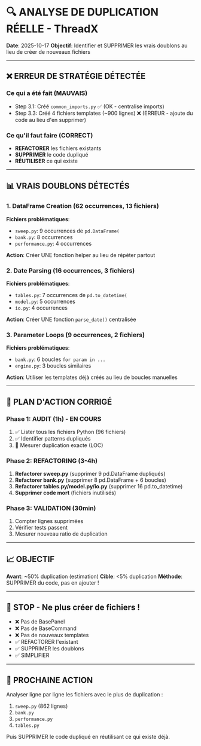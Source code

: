 # 🔍 ANALYSE DE DUPLICATION RÉELLE - ThreadX

**Date**: 2025-10-17
**Objectif**: Identifier et SUPPRIMER les vrais doublons au lieu de créer de nouveaux fichiers

---

## ❌ ERREUR DE STRATÉGIE DÉTECTÉE

### Ce qui a été fait (MAUVAIS)
- Step 3.1: Créé `common_imports.py` ✅ (OK - centralise imports)
- Step 3.3: Créé 4 fichiers templates (~900 lignes) ❌ (ERREUR - ajoute du code au lieu d'en supprimer)

### Ce qu'il faut faire (CORRECT)
- **REFACTORER** les fichiers existants
- **SUPPRIMER** le code dupliqué
- **RÉUTILISER** ce qui existe

---

## 📊 VRAIS DOUBLONS DÉTECTÉS

### 1. DataFrame Creation (62 occurrences, 13 fichiers)

**Fichiers problématiques**:
- `sweep.py`: 9 occurrences de `pd.DataFrame(`
- `bank.py`: 8 occurrences
- `performance.py`: 4 occurrences

**Action**: Créer UNE fonction helper au lieu de répéter partout

### 2. Date Parsing (16 occurrences, 3 fichiers)

**Fichiers problématiques**:
- `tables.py`: 7 occurrences de `pd.to_datetime(`
- `model.py`: 5 occurrences
- `io.py`: 4 occurrences

**Action**: Créer UNE fonction `parse_date()` centralisée

### 3. Parameter Loops (9 occurrences, 2 fichiers)

**Fichiers problématiques**:
- `bank.py`: 6 boucles `for param in ...`
- `engine.py`: 3 boucles similaires

**Action**: Utiliser les templates déjà créés au lieu de boucles manuelles

---

## 🎯 PLAN D'ACTION CORRIGÉ

### Phase 1: AUDIT (1h) - EN COURS
1. ✅ Lister tous les fichiers Python (96 fichiers)
2. ✅ Identifier patterns dupliqués
3. 🔄 Mesurer duplication exacte (LOC)

### Phase 2: REFACTORING (3-4h)
1. **Refactorer sweep.py** (supprimer 9 pd.DataFrame dupliqués)
2. **Refactorer bank.py** (supprimer 8 pd.DataFrame + 6 boucles)
3. **Refactorer tables.py/model.py/io.py** (supprimer 16 pd.to_datetime)
4. **Supprimer code mort** (fichiers inutilisés)

### Phase 3: VALIDATION (30min)
1. Compter lignes supprimées
2. Vérifier tests passent
3. Mesurer nouveau ratio de duplication

---

## 📈 OBJECTIF

**Avant**: ~50% duplication (estimation)
**Cible**: <5% duplication
**Méthode**: SUPPRIMER du code, pas en ajouter !

---

## 🚫 STOP - Ne plus créer de fichiers !

- ❌ Pas de BasePanel
- ❌ Pas de BaseCommand
- ❌ Pas de nouveaux templates
- ✅ REFACTORER l'existant
- ✅ SUPPRIMER les doublons
- ✅ SIMPLIFIER

---

## 🔄 PROCHAINE ACTION

Analyser ligne par ligne les fichiers avec le plus de duplication :
1. `sweep.py` (862 lignes)
2. `bank.py`
3. `performance.py`
4. `tables.py`

Puis SUPPRIMER le code dupliqué en réutilisant ce qui existe déjà.
